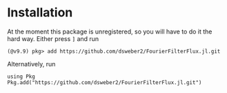 # Installation

At the moment this package is unregistered, so you will have to do it the hard way. Either press `]` and run
```
(@v9.9) pkg> add https://github.com/dsweber2/FourierFilterFlux.jl.git
```
Alternatively, run
```
using Pkg
Pkg.add("https://github.com/dsweber2/FourierFilterFlux.jl.git")
```
